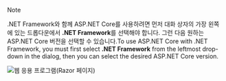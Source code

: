   > [!NOTE]
  > <span data-ttu-id="64493-101">.NET Framework와 함께 ASP.NET Core를 사용하려면 먼저 대화 상자의 가장 왼쪽에 있는 드롭다운에서 **.NET Framework**를 선택해야 합니다. 그런 다음 원하는 ASP.NET Core 버전을 선택할 수 있습니다.</span><span class="sxs-lookup"><span data-stu-id="64493-101">To use ASP.NET Core with .NET Framework, you must first select **.NET Framework** from the leftmost drop-down in the dialog, then you can select the desired ASP.NET Core version.</span></span>

  ![웹 응용 프로그램(Razor 페이지)](../tutorials/razor-pages/razor-pages-start/_static/np2.png)